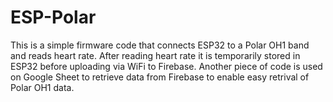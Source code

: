 # ESP-Polar
This is a simple firmware code that connects ESP32 to a Polar OH1 band and reads heart rate. 
After reading heart rate it is temporarily stored in ESP32 before uploading via WiFi to Firebase. 
Another piece of code is used on Google Sheet to retrieve data from Firebase to enable easy retrival of Polar OH1 data.
